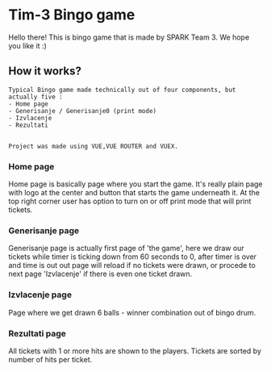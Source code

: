# Tim-3 Bingo game

Hello there! This is bingo game that is made by SPARK Team 3. We hope you like it :)

## How it works?
```
Typical Bingo game made technically out of four components, but actually five : 
- Home page  
- Generisanje / Generisanje0 (print mode)
- Izvlacenje 
- Rezultati


Project was made using VUE,VUE ROUTER and VUEX.
```

### Home page

Home page is basically page where you start the game. It's really plain page with logo at the center and button that starts the game underneath it. At the top right corner user has option to turn on or off print mode that will print tickets.


### Generisanje page

Generisanje page is actually first page of 'the game', here we draw our tickets while timer is ticking down from 60 seconds to 0, after timer is over and time is out out page will reload if no tickets were drawn, or procede to next page 'Izvlacenje' if there is even one ticket drawn.


### Izvlacenje page

Page where we get drawn 6 balls - winner combination out of bingo drum.

### Rezultati page

All tickets with 1 or more hits are shown to the players. Tickets are sorted by number of hits per ticket.


